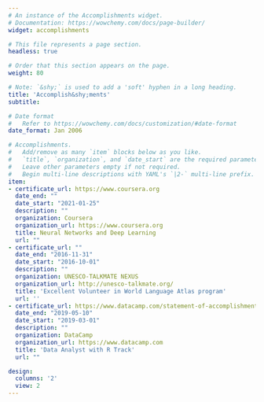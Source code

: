 ```yaml
---
# An instance of the Accomplishments widget.
# Documentation: https://wowchemy.com/docs/page-builder/
widget: accomplishments

# This file represents a page section.
headless: true

# Order that this section appears on the page.
weight: 80

# Note: `&shy;` is used to add a 'soft' hyphen in a long heading.
title: 'Accomplish&shy;ments'
subtitle:

# Date format
#   Refer to https://wowchemy.com/docs/customization/#date-format
date_format: Jan 2006

# Accomplishments.
#   Add/remove as many `item` blocks below as you like.
#   `title`, `organization`, and `date_start` are the required parameters.
#   Leave other parameters empty if not required.
#   Begin multi-line descriptions with YAML's `|2-` multi-line prefix.
item:
- certificate_url: https://www.coursera.org
  date_end: ""
  date_start: "2021-01-25"
  description: ""
  organization: Coursera
  organization_url: https://www.coursera.org
  title: Neural Networks and Deep Learning
  url: ""
- certificate_url: ""
  date_end: "2016-11-31"
  date_start: "2016-10-01"
  description: ""
  organization: UNESCO-TALKMATE NEXUS
  organization_url: http://unesco-talkmate.org/
  title: 'Excellent Volunteer in World Language Atlas program' 
  url: ''
- certificate_url: https://www.datacamp.com/statement-of-accomplishment/track/3de18d7699e804dca33bfd72b66c21e307523718
  date_end: "2019-05-10"
  date_start: "2019-03-01"
  description: ""
  organization: DataCamp
  organization_url: https://www.datacamp.com
  title: 'Data Analyst with R Track'
  url: ""

design:
  columns: '2' 
  view: 2
---
```

